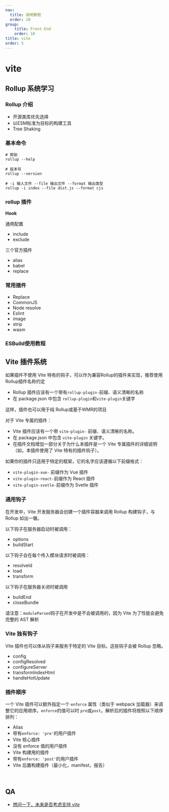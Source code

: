 ```yaml
---
nav:
  title: 简明教程
  order: 10
group:
	title: Front-End
	order: 10
title: vite
order: 5
---
```


# vite

## Rollup 系统学习

### Rollup 介绍

- 开源类库优先选择
- 以ESM标准为目标的构建工具
- Tree Shaking

### 基本命令

```shell
# 帮助
rollup --help

# 版本号
rollup --version

# -i 输入文件 --file 输出文件 --format 输出类型
rollup -i index --file dist.js --format cjs
```

### rollup 插件

**Hook**

通用配置

- include
- exclude

三个官方插件

- alias
- babel
- replace

### 常用插件

- Replace
- CommonJS
- Node resolve
- Eslint
- image
- strip
- wasm

### ESBuild使用教程

## Vite 插件系统

如果插件不使用 Vite 特有的钩子，可以作为兼容Rollup的插件来实现，推荐使用Rollup插件名称约定

- Rollup 插件应该有一个带有`rollup-plugin-`前缀、语义清晰的名称
- 在 package.json 中包含 `rollup-plugin`和`vite-plugin`关键字

这样，插件也可以用于纯 Rollup或基于WMR的项目

对于 Vite 专属的插件：

- Vite 插件应该有一个带 `vite-plugin-` 前缀、语义清晰的名称。
- 在 package.json 中包含 `vite-plugin` 关键字。
- 在插件文档增加一部分关于为什么本插件是一个 Vite 专属插件的详细说明（如，本插件使用了 Vite 特有的插件钩子）。

如果你的插件只适用于特定的框架，它的名字应该遵循以下前缀格式：

- `vite-plugin-vue-` 前缀作为 Vue 插件
- `vite-plugin-react-`前缀作为 React 插件
- `vite-plugin-svetle-`前缀作为 Svetle 插件

### 通用钩子

在开发中，Vite 开发服务器会创建一个插件容器来调用 Rollup 构建钩子，与 Rollup 如出一辙。

以下钩子在服务器启动时被调用：

- options
- buildStart

以下钩子会在每个传入模块请求时被调用：

- resolveId
- load
- transform

以下钩子在服务器关闭时被调用

- buildEnd
- closeBundle

请注意：`moduleParsed`钩子在开发中是不会被调用的，因为 Vite 为了性能会避免完整的 AST 解析

### Vite 独有钩子

Vite 插件也可以体从钩子来服务于特定的 Vite 目标。这些钩子会被 Rollup 忽略。

- config
- configResolved
- configureServer
- transformIndexHtml
- handleHotUpdate

### 插件顺序

一个 Vite 插件可以额外指定一个 `enforce` 属性（类似于 webpack 加载器）来调整它的应用顺序。`enforce`的值可以时 `pre`或`post`。解析后的插件将按照以下顺序排列：

- Alias
- 带有`enforce: 'pre'`的用户插件
- Vite 核心插件
- 没有 enforce 值的用户插件
- Vite 构建用的插件
- 带有`enforce: 'post'`的用户插件
- Vite 后置构建插件（最小化，manifest，报告）

​	

## QA

- [想问一下，未来是否考虑支持 vite](https://github.com/umijs/qiankun/issues/1257)

